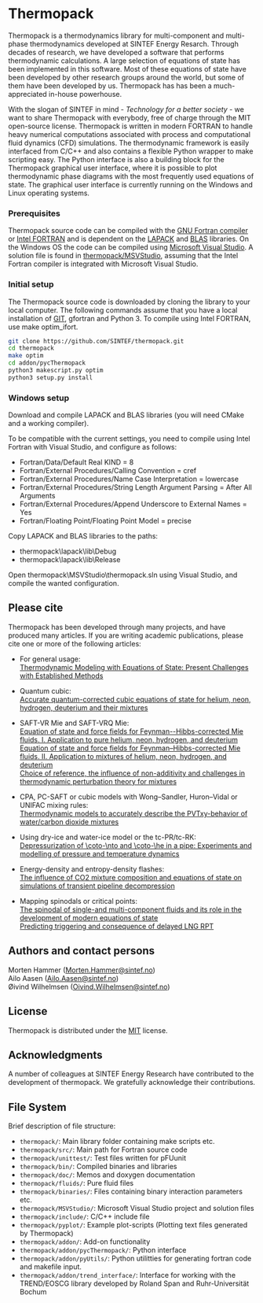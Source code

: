 # Thermopack
Thermopack is a thermodynamics library for multi-component and multi-phase thermodynamics developed at SINTEF Energy Resarch. Through decades of research, we have developed a software that performs thermodynamic calculations. A large selection of equations of state has been implemented in this software. Most of these equations of state have been developed by other research groups around the world, but some of them have been developed by us. Thermopack has has been a much-appreciated in-house powerhouse.  
  
With the slogan of SINTEF in mind - *Technology for a better society* - we want
to share Thermopack with everybody, free of charge through the MIT open-source
license. Thermopack is written in modern FORTRAN to handle heavy numerical
computations associated with process and computational fluid dynamics (CFD)
simulations. The thermodynamic framework is easily interfaced from C/C++ and
also contains a flexible Python wrapper to make scripting easy. The Python
interface is also a building block for the Thermopack graphical user interface,
where it is possible to plot thermodynamic phase diagrams with the most
frequently used equations of state. The graphical user interface is currently
running on the Windows and Linux operating systems.


### Prerequisites
Thermopack source code can be compiled with the [GNU Fortran compiler](https://gcc.gnu.org/wiki/GFortran) or [Intel FORTRAN](https://software.intel.com/content/www/us/en/develop/tools/compilers/fortran-compilers.html) and is dependent on the [LAPACK](http://www.netlib.org/lapack/) and [BLAS](http://www.netlib.org/blas/) libraries. On the Windows OS the code can be compiled using [Microsoft Visual Studio](https://visualstudio.microsoft.com/vs/). A solution file is found in [thermopack/MSVStudio](https://github.com/SINTEF/thermopack/tree/main/MSVStudio), assuming that the Intel Fortran compiler is integrated with Microsoft Visual Studio.

### Initial setup
The Thermopack source code is downloaded by cloning the library to your local
computer. The following commands assume that you have a local installation of
[GIT](https://git-scm.com/), gfortran and Python 3. To compile using Intel
FORTRAN, use make optim_ifort.

```bash
git clone https://github.com/SINTEF/thermopack.git
cd thermopack
make optim
cd addon/pycThermopack
python3 makescript.py optim
python3 setup.py install
```

### Windows setup

Download and compile LAPACK and BLAS libraries (you will need CMake and a working compiler).

To be compatible with the current settings, you need to compile using Intel Fortran with Visual Studio, and configure as follows:

- Fortran/Data/Default Real KIND = 8
- Fortran/External Procedures/Calling Convention = cref
- Fortran/External Procedures/Name Case Interpretation = lowercase
- Fortran/External Procedures/String Length Argument Parsing = After All Arguments
- Fortran/External Procedures/Append Underscore to External Names = Yes
- Fortran/Floating Point/Floating Point Model = precise

Copy LAPACK and BLAS libraries to the paths:

- thermopack\lapack\lib\Debug
- thermopack\lapack\lib\Release

Open thermopack\MSVStudio\thermopack.sln using Visual Studio, and compile the wanted configuration.

## Please cite

Thermopack has been developed through many projects, and have produced many articles. If you are writing academic publications, please cite one or more of the following articles:

- For general usage:  
[Thermodynamic Modeling with Equations of State: Present Challenges with Established Methods](https://doi.org/10.1021/acs.iecr.7b00317)

- Quantum cubic:  
[Accurate quantum-corrected cubic equations of state for helium, neon, hydrogen, deuterium and their mixtures](https://doi.org/10.1016/j.fluid.2020.112790)

- SAFT-VR Mie and SAFT-VRQ Mie:  
[Equation of state and force fields for Feynman--Hibbs-corrected Mie fluids. I. Application to pure helium, neon, hydrogen, and deuterium](https://doi.org/10.1063/1.5111364)  
[Equation of state and force fields for Feynman–Hibbs-corrected Mie fluids. II. Application to mixtures of helium, neon, hydrogen, and deuterium](https://doi.org/10.1063/1.5136079)  
[Choice of reference, the influence of non-additivity and challenges in thermodynamic perturbation theory for mixtures](https://doi.org/10.1063/1.5142771)

- CPA, PC-SAFT or cubic models with Wong–Sandler, Huron–Vidal or UNIFAC mixing rules:  
[Thermodynamic models to accurately describe the PVTxy-behavior of water/carbon dioxide mixtures](https://doi.org/10.1016/j.fluid.2017.02.006)

- Using dry-ice and water-ice model or the tc-PR/tc-RK:  
[Depressurization of \coto-\nto and \coto-\he in a pipe: Experiments and modelling of pressure and temperature dynamics](https://doi.org/XXX)

- Energy-density and entropy-density flashes:  
[The influence of CO2 mixture composition and equations of state on simulations of transient pipeline decompression](https://doi.org/10.1016/j.ijggc.2016.07.004)

- Mapping spinodals or critical points:  
[The spinodal of single-and multi-component fluids and its role in the development of modern equations of state](https://doi.org/10.1016/j.fluid.2016.12.018)  
[Predicting triggering and consequence of delayed LNG RPT](https://doi.org/10.1016/j.jlp.2018.06.001)

## Authors and contact persons
Morten Hammer (Morten.Hammer@sintef.no)<br>
Ailo Aasen (Ailo.Aasen@sintef.no)<br>
Øivind Wilhelmsen (Oivind.Wilhelmsen@sintef.no)

## License
Thermopack is distributed under the [MIT](https://github.com/SINTEF/thermopack/tree/main/LICENSE.md) license.

## Acknowledgments
A number of colleagues at SINTEF Energy Research have contributed to the development of thermopack. We gratefully acknowledge their contributions.


## File System

Brief description of file structure:

- `thermopack/`: Main library folder containing make scripts etc.
- `thermopack/src/`: Main path for Fortran source code
- `thermopack/unittest/`: Test files written for pFUunit
- `thermopack/bin/`: Compiled binaries and libraries
- `thermopack/doc/`: Memos and doxygen documentation
- `thermopack/fluids/`: Pure fluid files
- `thermopack/binaries/`: Files containing binary interaction parameters etc.
- `thermopack/MSVStudio/`: Microsoft Visual Studio project and solution files
- `thermopack/include/`: C/C++ include file
- `thermopack/pyplot/`: Example plot-scripts (Plotting text files generated by Thermopack)
- `thermopack/addon/`: Add-on functionality
- `thermopack/addon/pycThermopack/`: Python interface
- `thermopack/addon/pyUtils/`: Python utilitties for generating fortran code and makefile input.
- `thermopack/addon/trend_interface/`: Interface for working with the TREND/EOSCG library developed by Roland Span and Ruhr-Universität Bochum
